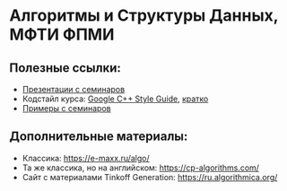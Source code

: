 # Алгоритмы и Структуры Данных, МФТИ ФПМИ
## Полезные ссылки:
- [Презентации с семинаров](https://drive.google.com/drive/u/0/folders/1RUkTbXeExS-YuFgS4e8cKRD9lilow5fX)
- Кодстайл курса: [Google C++ Style Guide](https://google.github.io/styleguide/cppguide.html), [кратко](https://docs.google.com/document/d/1N8j7Xmz53b-2M-giU8aI09sLCcmb5vY7BxfWxBwsoFk)
- [Примеры с семинаров](practice)

## Дополнительные материалы:
- Классика: https://e-maxx.ru/algo/
- Та же классика, но на английском: https://cp-algorithms.com/
- Сайт с материалами Tinkoff Generation: https://ru.algorithmica.org/